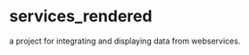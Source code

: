 services_rendered
=================

a project for integrating and displaying data from webservices. 